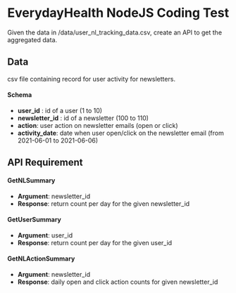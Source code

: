 # EverydayHealth NodeJS Coding Test

Given the data in /data/user_nl_tracking_data.csv, create an API to get the aggregated data.

## Data

csv file containing record for user activity for newsletters.

#### Schema

- **user_id** : id of a user (1 to 10)
- **newsletter_id** : id of a newsletter (100 to 110)
- **action**: user action on newsletter emails (open or click)
- **activity_date**: date when user open/click on the newsletter email (from 2021-06-01 to 2021-06-06)

## API Requirement

#### GetNLSummary

- **Argument**: newsletter_id
- **Response**: return count per day for the given newsletter_id

#### GetUserSummary

- **Argument**: user_id
- **Response**: return count per day for the given user_id

#### GetNLActionSummary

- **Argument**: newsletter_id
- **Response**: daily open and click action counts for given newsletter_id
